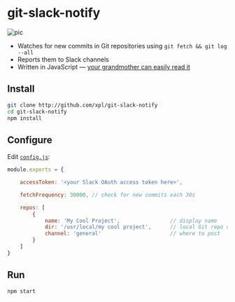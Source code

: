 # git-slack-notify

![pic](https://cdn.jpg.wtf/futurico/a6/39/1495803414-a6396ced47686e423007d19d48c00062.png)

- Watches for new commits in Git repositories using `git fetch && git log --all`
- Reports them to Slack channels
- Written in JavaScript — [your grandmother can easily read it](https://github.com/xpl/git-slack-notify/blob/master/git-slack-notify.js)

## Install

```bash
git clone http://github.com/xpl/git-slack-notify
cd git-slack-notify
npm install
```

## Configure

Edit [`config.js`](https://github.com/xpl/git-slack-notify/blob/master/config.js):

```javascript
module.exports = {

    accessToken: '<your Slack OAuth access token here>',

    fetchFrequency: 30000, // check for new commits each 30s

    repos: [
        {
            name: 'My Cool Project',                // display name
            dir: '/usr/local/my cool project',      // local Git repo directory
            channel: 'general'                      // where to post
        }
    ]
}
```

## Run

```bash
npm start
```
